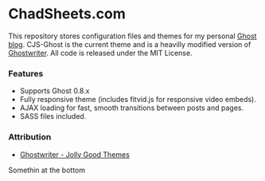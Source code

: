 # ChadSheets.com


This repository stores configuration files and themes for my personal [Ghost](https://ghost.org/) [blog](http://chadsheets.com). CJS-Ghost is the current theme and is a heavilly modified version of [Ghostwriter](https://github.com/roryg/ghostwriter). All code is released under the MIT License.


### Features

* Supports Ghost 0.8.x
* Fully responsive theme (includes fitvid.js for responsive video embeds).
* AJAX loading for fast, smooth transitions between posts and pages.
* SASS files included.


### Attribution

* [Ghostwriter - Jolly Good Themes](http://jollygoodthemes.com)

Somethin at the bottom
